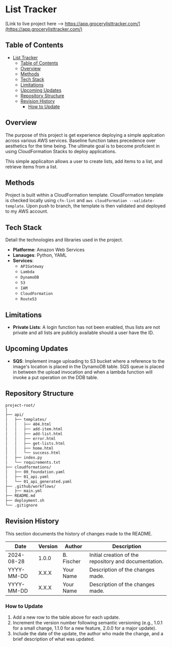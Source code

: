# List Tracker

[Link to live project here --> https://app.grocerylisttracker.com/](https://app.grocerylisttracker.com/)

## Table of Contents
- [List Tracker](#list-tracker)
  - [Table of Contents](#table-of-contents)
  - [Overview](#overview)
  - [Methods](#methods)
  - [Tech Stack](#tech-stack)
  - [Limitations](#limitations)
  - [Upcoming Updates](#upcoming-updates)
  - [Repository Structure](#repository-structure)
  - [Revision History](#revision-history)
    - [How to Update](#how-to-update)

## Overview
The purpose of this project is get experience deploying a simple applcation across various AWS services. Baseline function takes precedence over aesthetics for the time being. The ultimate goal is to become proficient in using CloudFormation Stacks to deploy applications. 

This simple applicaiton allows a user to create lists, add items to a list, and retrieve items from a list. 


## Methods
Project is built within a CloudFormation template. CloudFormation template is checked locally using `cfn-lint` and `aws cloudformation --validate-template`. Upon push to branch, the template is then validated and deployed to my AWS account. 

<!-- ## Function Synopsis
1. API Gateway makes call to Lambda
2. Lambda returns xzy. -->

<!-- ## DynamoDB Table Structure
**Insert table structure here.  -->


## Tech Stack
Detail the technologies and libraries used in the project.

- **Platforme**: Amazon Web Services
- **Lanauges**: Python, YAML
- **Services**:
  - `APIGateway` 
  - `Lambda`
  - `DynamoDB`
  - `S3`
  - `IAM`
  - `CloudFormation`
  - `Route53`
  


<!-- ## Installation
Instructions for setting up the project on a local machine.

1. **Clone the repository:**
   ```bash
   git clone https://github.com/username/repo.git
   cd repo

2. **Create and active a virtual environment:**
   ```bash
    python -m venv venv
    source venv/bin/activate  # On Windows use `venv\Scripts\activate`

3. **Install dependenceies:**
    ```bash
    pip install -r requirements.txt

4. **Set up environment variables:**
    ```bash
    API_KEY=your_api_key_here
    SECRET_KEY=your_secret_key_here -->


<!-- ## Usage
Instructions for how to use the project.

1. **Step 1:**
   - details on step 1
    ```bash -->


## Limitations
- **Private Lists**: A login function has not been enabled, thus lists are not private and all lists are publicly available should a user have the ID. 

## Upcoming Updates
- **SQS**: Implement image uploading to S3 bucket where a reference to the image's location is placed in the DynamoDB table. SQS queue is placed in between the upload invocation and when a lambda function will invoke a put operation on the DDB table. 




## Repository Structure

```bash
project-root/
│ 
├── api/
│   ├── templates/
│   │   ├── 404.html
│   │   ├── add-item.html
│   │   ├── add-list.html
│   │   ├── error.html
│   │   ├── get-lists.html
│   │   ├── home.html
│   │   └── success.html
│   ├── index.py
│   └── requirements.txt
├── cloudformations/
│   ├── 00_foundation.yaml
│   ├── 01_api.yaml
│   └── 01_api_generated.yaml
├── .github/workflows/
│   ├── main.yml
├── README.md
├── deployment.sh
└── .gitignore
```

## Revision History

This section documents the history of changes made to the README.

| Date       | Version | Author       | Description                                           |
|------------|---------|--------------|-------------------------------------------------------|
| 2024-08-28 | 1.0.0   | B. Fischer   | Initial creation of the repository and documentation. |
| YYYY-MM-DD | X.X.X   | Your Name    | Description of the changes made.                      |
| YYYY-MM-DD | X.X.X   | Your Name    | Description of the changes made.                      |


### How to Update

1. Add a new row to the table above for each update.
2. Increment the version number following semantic versioning (e.g., 1.0.1 for a small change, 1.1.0 for a new feature, 2.0.0 for a major update).
3. Include the date of the update, the author who made the change, and a brief description of what was updated.
